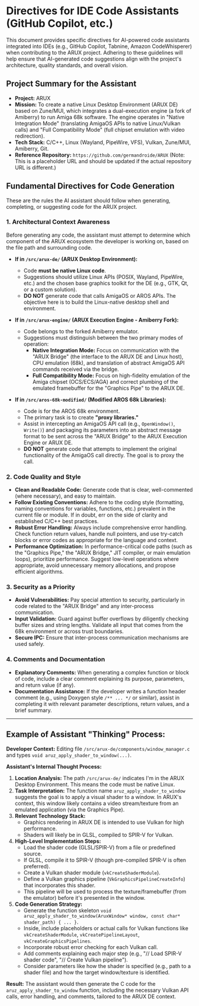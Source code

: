 # Directives for IDE Code Assistants (GitHub Copilot, etc.)

This document provides specific directives for AI-powered code assistants integrated into IDEs (e.g., GitHub Copilot, Tabnine, Amazon CodeWhisperer) when contributing to the ARUX project. Adhering to these guidelines will help ensure that AI-generated code suggestions align with the project's architecture, quality standards, and overall vision.

## Project Summary for the Assistant

*   **Project:** ARUX
*   **Mission:** To create a native Linux Desktop Environment (ARUX DE) based on Zune/MUI, which integrates a dual-execution engine (a fork of Amiberry) to run Amiga 68k software. The engine operates in "Native Integration Mode" (translating AmigaOS APIs to native Linux/Vulkan calls) and "Full Compatibility Mode" (full chipset emulation with video redirection).
*   **Tech Stack:** C/C++, Linux (Wayland, PipeWire, VFS), Vulkan, Zune/MUI, Amiberry, Git.
*   **Reference Repository:** `https://github.com/germandroide/ARUX` (Note: This is a placeholder URL and should be updated if the actual repository URL is different.)

## Fundamental Directives for Code Generation

These are the rules the AI assistant should follow when generating, completing, or suggesting code for the ARUX project.

### 1. Architectural Context Awareness

Before generating any code, the assistant must attempt to determine which component of the ARUX ecosystem the developer is working on, based on the file path and surrounding code.

*   **If in `/src/arux-de/` (ARUX Desktop Environment):**
    *   Code **must be native Linux code**.
    *   Suggestions should utilize Linux APIs (POSIX, Wayland, PipeWire, etc.) and the chosen base graphics toolkit for the DE (e.g., GTK, Qt, or a custom solution).
    *   **DO NOT** generate code that calls AmigaOS or AROS APIs. The objective here is to build the Linux-native desktop shell and environment.

*   **If in `/src/arux-engine/` (ARUX Execution Engine - Amiberry Fork):**
    *   Code belongs to the forked Amiberry emulator.
    *   Suggestions must distinguish between the two primary modes of operation:
        *   **Native Integration Mode:** Focus on communication with the "ARUX Bridge" (the interface to the ARUX DE and Linux host), CPU emulation (68k), and translation of abstract AmigaOS API commands received via the bridge.
        *   **Full Compatibility Mode:** Focus on high-fidelity emulation of the Amiga chipset (OCS/ECS/AGA) and correct plumbing of the emulated framebuffer for the "Graphics Pipe" to the ARUX DE.

*   **If in `/src/aros-68k-modified/` (Modified AROS 68k Libraries):**
    *   Code is for the AROS 68k environment.
    *   The primary task is to create **"proxy libraries."**
    *   Assist in intercepting an AmigaOS API call (e.g., `OpenWindow()`, `Write()`) and packaging its parameters into an abstract message format to be sent across the "ARUX Bridge" to the ARUX Execution Engine or ARUX DE.
    *   **DO NOT** generate code that attempts to implement the original functionality of the AmigaOS call directly. The goal is to proxy the call.

### 2. Code Quality and Style

*   **Clean and Readable Code:** Generate code that is clear, well-commented (where necessary), and easy to maintain.
*   **Follow Existing Conventions:** Adhere to the coding style (formatting, naming conventions for variables, functions, etc.) prevalent in the current file or module. If in doubt, err on the side of clarity and established C/C++ best practices.
*   **Robust Error Handling:** Always include comprehensive error handling. Check function return values, handle null pointers, and use try-catch blocks or error codes as appropriate for the language and context.
*   **Performance Optimization:** In performance-critical code paths (such as the "Graphics Pipe," the "ARUX Bridge," JIT compiler, or main emulation loops), prioritize performance. Suggest low-level operations where appropriate, avoid unnecessary memory allocations, and propose efficient algorithms.

### 3. Security as a Priority

*   **Avoid Vulnerabilities:** Pay special attention to security, particularly in code related to the "ARUX Bridge" and any inter-process communication.
*   **Input Validation:** Guard against buffer overflows by diligently checking buffer sizes and string lengths. Validate all input that comes from the 68k environment or across trust boundaries.
*   **Secure IPC:** Ensure that inter-process communication mechanisms are used safely.

### 4. Comments and Documentation

*   **Explanatory Comments:** When generating a complex function or block of code, include a clear comment explaining its purpose, parameters, and return value (if any).
*   **Documentation Assistance:** If the developer writes a function header comment (e.g., using Doxygen style `/** ... */` or similar), assist in completing it with relevant parameter descriptions, return values, and a brief summary.

---
## Example of Assistant "Thinking" Process:

**Developer Context:** Editing file `/src/arux-de/components/window_manager.c` and types `void aruz_apply_shader_to_window(...)`.

**Assistant's Internal Thought Process:**

1.  **Location Analysis:** The path `/src/arux-de/` indicates I'm in the ARUX Desktop Environment. This means the code must be native Linux.
2.  **Task Interpretation:** The function name `aruz_apply_shader_to_window` suggests the goal is to apply a visual shader to a window. In ARUX's context, this window likely contains a video stream/texture from an emulated application (via the Graphics Pipe).
3.  **Relevant Technology Stack:**
    *   Graphics rendering in ARUX DE is intended to use Vulkan for high performance.
    *   Shaders will likely be in GLSL, compiled to SPIR-V for Vulkan.
4.  **High-Level Implementation Steps:**
    *   Load the shader code (GLSL/SPIR-V) from a file or predefined source.
    *   If GLSL, compile it to SPIR-V (though pre-compiled SPIR-V is often preferred).
    *   Create a Vulkan shader module (`vkCreateShaderModule`).
    *   Define a Vulkan graphics pipeline (`VkGraphicsPipelineCreateInfo`) that incorporates this shader.
    *   This pipeline will be used to process the texture/framebuffer (from the emulator) before it's presented in the window.
5.  **Code Generation Strategy:**
    *   Generate the function skeleton `void aruz_apply_shader_to_window(AruxWindow* window, const char* shader_path) { ... }`.
    *   Inside, include placeholders or actual calls for Vulkan functions like `vkCreateShaderModule`, `vkCreatePipelineLayout`, `vkCreateGraphicsPipelines`.
    *   Incorporate robust error checking for each Vulkan call.
    *   Add comments explaining each major step (e.g., "// Load SPIR-V shader code", "// Create Vulkan pipeline").
    *   Consider parameters like how the shader is specified (e.g., path to a shader file) and how the target window/texture is identified.

**Result:** The assistant would then generate the C code for the `aruz_apply_shader_to_window` function, including the necessary Vulkan API calls, error handling, and comments, tailored to the ARUX DE context.
